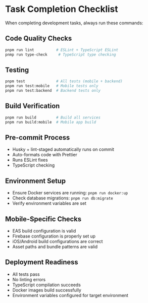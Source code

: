 # Task Completion Checklist

When completing development tasks, always run these commands:

## Code Quality Checks
```bash
pnpm run lint          # ESLint + TypeScript ESLint
pnmp run type-check     # TypeScript type checking
```

## Testing
```bash
pnpm test              # All tests (mobile + backend)
pnpm run test:mobile   # Mobile tests only
pnpm run test:backend  # Backend tests only
```

## Build Verification
```bash
pnpm run build         # Build all services
pnpm run build:mobile  # Mobile app build
```

## Pre-commit Process
- Husky + lint-staged automatically runs on commit
- Auto-formats code with Prettier
- Runs ESLint fixes
- TypeScript checking

## Environment Setup
- Ensure Docker services are running: `pnpm run docker:up`
- Check database migrations: `pnpm run db:migrate`
- Verify environment variables are set

## Mobile-Specific Checks
- EAS build configuration is valid
- Firebase configuration is properly set up
- iOS/Android build configurations are correct
- Asset paths and bundle patterns are valid

## Deployment Readiness
- All tests pass
- No linting errors
- TypeScript compilation succeeds
- Docker images build successfully
- Environment variables configured for target environment